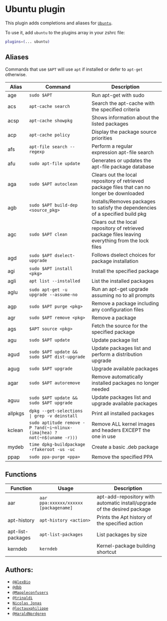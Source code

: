 # Ubuntu plugin

This plugin adds completions and aliases for [`Ubuntu`](https://www.ubuntu.com/).

To use it, add `ubuntu` to the plugins array in your zshrc file:

```zsh
plugins=(... ubuntu)
```

## Aliases

Commands that use `$APT` will use `apt` if installed or defer to `apt-get`
otherwise.

| Alias   | Command                                                                  | Description                                                                                       |
| ------- | ------------------------------------------------------------------------ | ------------------------------------------------------------------------------------------------- |
| age     | `sudo $APT`                                                              | Run apt-get with sudo                                                                             |
| acs     | `apt-cache search`                                                       | Search the apt-cache with the specified criteria                                                  |
| acsp    | `apt-cache showpkg`                                                      | Shows information about the listed packages                                                       |
| acp     | `apt-cache policy`                                                       | Display the package source priorities                                                             |
| afs     | `apt-file search --regexp`                                               | Perform a regular expression apt-file search                                                      |
| afu     | `sudo apt-file update`                                                   | Generates or updates the apt-file package database                                                |
| aga     | `sudo $APT autoclean`                                                    | Clears out the local repository of retrieved package files that can no longer be downloaded       |
| agb     | `sudo $APT build-dep <source_pkg>`                                       | Installs/Removes packages to satisfy the dependencies of a specified build pkg                    |
| agc     | `sudo $APT clean`                                                        | Clears out the local repository of retrieved package files leaving everything from the lock files |
| agd     | `sudo $APT dselect-upgrade`                                              | Follows dselect choices for package installation                                                  |
| agi     | `sudo $APT install <pkg>`                                                | Install the specified package                                                                     |
| agli    | `apt list --installed`                                                   | List the installed packages                                                                       |
| aglu    | `sudo apt-get -u upgrade --assume-no`                                    | Run an apt-get upgrade assuming no to all prompts                                                 |
| agp     | `sudo $APT purge <pkg>`                                                  | Remove a package including any configuration files                                                |
| agr     | `sudo $APT remove <pkg>`                                                 | Remove a package                                                                                  |
| ags     | `$APT source <pkg>`                                                      | Fetch the source for the specified package                                                        |
| agu     | `sudo $APT update`                                                       | Update package list                                                                               |
| agud    | `sudo $APT update && sudo $APT dist-upgrade`                             | Update packages list and perform a distribution upgrade                                           |
| agug    | `sudo $APT upgrade`                                                      | Upgrade available packages                                                                        |
| agar    | `sudo $APT autoremove`                                                   | Remove automatically installed packages no longer needed                                          |
| aguu    | `sudo $APT update && sudo $APT upgrade`                                  | Update packages list and upgrade available packages                                               |
| allpkgs | `dpkg --get-selections \| grep -v deinstall`                             | Print all installed packages                                                                      |
| kclean  | `sudo aptitude remove -P ?and(~i~nlinux-(ima\|hea) ?not(~n$(uname -r)))` | Remove ALL kernel images and headers EXCEPT the one in use                                        |
| mydeb   | `time dpkg-buildpackage -rfakeroot -us -uc`                              | Create a basic .deb package                                                                       |
| ppap    | `sudo ppa-purge <ppa>`                                                   | Remove the specified PPA                                                                          |

## Functions

| Function          | Usage                                 | Description                                                              |
| ----------------- | ------------------------------------- | ------------------------------------------------------------------------ |
| aar               | `aar ppa:xxxxxx/xxxxxx [packagename]` | apt-add-repository with automatic install/upgrade of the desired package |
| apt-history       | `apt-history <action>`                | Prints the Apt history of the specified action                           |
| apt-list-packages | `apt-list-packages`                   | List packages by size                                                    |
| kerndeb           | `kerndeb`                             | Kernel-package building shortcut                                         |

## Authors:

-   [`@AlexBio`](HTTPS://GitHub.Com/AlexBio)
-   [`@dbb`](HTTPS://GitHub.Com/dbb)
-   [`@Mappleconfusers`](HTTPS://GitHub.Com/Mappleconfusers)
-   [`@trinaldi`](HTTPS://GitHub.Com/trinaldi)
-   [`Nicolas Jonas`](https://nextgenthemes.com)
-   [`@loctauxphilippe`](HTTPS://GitHub.Com/loctauxphilippe)
-   [`@HaraldNordgren`](HTTPS://GitHub.Com/HaraldNordgren)

